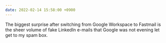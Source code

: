 ```yaml
---
date: 2022-02-14 15:58:00 +0900
---
```


The biggest surprise after switching from Google Workspace to Fastmail is the sheer volume of fake LinkedIn e-mails that Google was not evening let get to my spam box.
